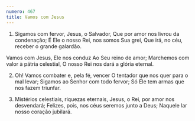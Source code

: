 ```yaml
---
numero: 467
title: Vamos com Jesus
---
```

1. Sigamos com fervor, Jesus, o Salvador,
Que por amor nos livrou da condenação;
É Ele o nosso Rei, nos somos Sua grei,
Que irá, no céu, receber o grande galardão.

Vamos com Jesus, Ele nos conduz
Ao Seu reino de amor;
Marchemos com valor à pátria celestial,
O nosso Rei nos dará a glória eternal.

2. Oh! Vamos combater e, pela fé, vencer
O tentador que nos quer para o mal levar;
Sigamos ao Senhor com todo fervor;
Só Ele tem armas que nos fazem triunfar.

3. Mistérios celestiais, riquezas eternais,
Jesus, o Rei, por amor nos desvendará;
Felizes, pois, nos céus seremos junto a Deus;
Naquele lar nosso coração jubilará.
